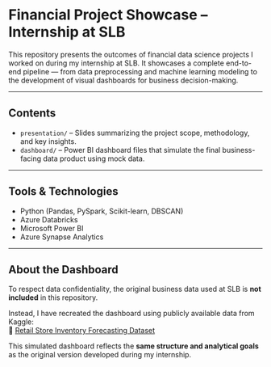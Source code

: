 # Financial Project Showcase – Internship at SLB

This repository presents the outcomes of financial data science projects I worked on during my internship at SLB. It showcases a complete end-to-end pipeline — from data preprocessing and machine learning modeling to the development of visual dashboards for business decision-making.

---

## Contents

- `presentation/` – Slides summarizing the project scope, methodology, and key insights.
- `dashboard/` – Power BI dashboard files that simulate the final business-facing data product using mock data.

---

## Tools & Technologies

- Python (Pandas, PySpark, Scikit-learn, DBSCAN)
- Azure Databricks
- Microsoft Power BI
- Azure Synapse Analytics

---

## About the Dashboard

To respect data confidentiality, the original business data used at SLB is **not included** in this repository.

Instead, I have recreated the dashboard using publicly available data from Kaggle:  
🔗 [Retail Store Inventory Forecasting Dataset](https://www.kaggle.com/datasets/anirudhchauhan/retail-store-inventory-forecasting-dataset)

This simulated dashboard reflects the **same structure and analytical goals** as the original version developed during my internship.

